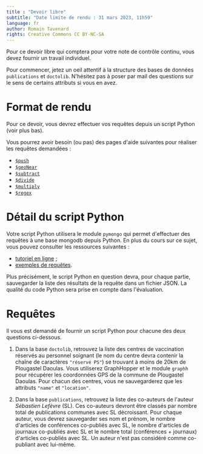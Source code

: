 ```yaml
---
title : "Devoir libre"
subtitle: "Date limite de rendu : 31 mars 2023, 11h59"
language: fr
author: Romain Tavenard
rights: Creative Commons CC BY-NC-SA
---
```


Pour ce devoir libre qui comptera pour votre note de contrôle continu, vous
devez fournir un travail individuel.

Pour commencer, jetez un oeil attentif à la structure des bases de données 
`publications` et `doctolib`.
N'hésitez pas à poser par mail des questions sur le sens de certains attributs
si vous en avez.

# Format de rendu

Pour ce devoir, vous devrez effectuer vos requêtes depuis un script Python
(voir plus bas).

Vous pourrez avoir besoin (ou pas) des pages d'aide suivantes pour réaliser les
requêtes demandées :

* [`$push`](https://docs.mongodb.com/manual/reference/operator/aggregation/push/)
* [`$geoNear`](https://docs.mongodb.com/manual/reference/operator/aggregation/geoNear/)
* [`$subtract`](https://docs.mongodb.com/manual/reference/operator/aggregation/subtract/)
* [`$divide`](https://docs.mongodb.com/manual/reference/operator/aggregation/divide/)
* [`$multiply`](https://docs.mongodb.com/manual/reference/operator/aggregation/multiply/)
* [`$regex`](https://docs.mongodb.com/manual/reference/operator/query/regex/)

# Détail du script Python

Votre script Python utilisera le module `pymongo` qui permet d'effectuer des
requêtes à une base mongodb depuis Python.
En plus du cours sur ce sujet, vous pouvez consulter les ressources suivantes :

* [tutoriel en ligne](https://pymongo.readthedocs.io/en/stable/tutorial.html) ;
* [exemples de requêtes](https://pymongo.readthedocs.io/en/stable/examples/index.html).

Plus précisément, le script Python en question devra, pour chaque partie,
sauvegarder la liste des résultats de la requête dans un fichier JSON.
La qualité du code Python sera prise en compte dans l'évaluation.

# Requêtes

Il vous est demandé de fournir un script Python pour chacune des deux questions ci-dessous.

1. Dans la base `doctolib`, retrouvez la liste des centres de vaccination réservés au 
personnel soignant (le nom du centre devra contenir la chaîne de caractères `"réservé PS"`)
se trouvant à moins de 20km de Plougastel Daoulas. Vous utiliserez GraphHopper et le module `graphh`
pour récupérer les coordonnées GPS de la commune de Plougastel Daoulas. Pour chacun des centres, 
vous ne sauvegarderez que les attributs `"name"` et `"location"`.

2. Dans la base `publications`, retrouvez la liste des co-auteurs de l'auteur _Sébastien Lefèvre_ (SL).
Ces co-auteurs devront être classés par nombre total de publications communes avec SL décroissant.
Pour chaque auteur, vous devrez sauvegarder ses nom et prénom, le nombre d'articles de conférences 
co-publiés avec SL, le nombre d'articles de journaux co-publiés avec SL et le nombre total 
(conférences + journaux) d'articles co-publiés avec SL.
Un auteur n'est pas considéré comme co-publiant avec lui-même.
